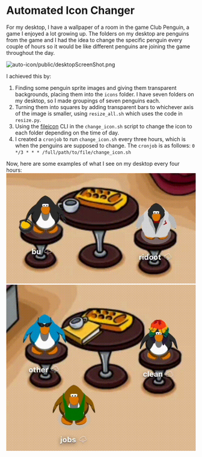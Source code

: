 # Automated Icon Changer

For my desktop, I have a wallpaper of a room in the game Club Penguin, a game I enjoyed a lot growing up. The folders on my desktop are penguins from the game and I had the idea to change the specific penguin every couple of hours so it would be like different penguins are joining the game throughout the day.

![auto-icon/public/desktopScreenShot.png](https://github.com/ridanaeeem/auto-icon/blob/main/public/desktopScreenShot.png)

I achieved this by:

1. Finding some penguin sprite images and giving them transparent backgrounds, placing them into the `icons` folder. I have seven folders on my desktop, so I made groupings of seven penguins each.
2. Turning them into squares by adding transparent bars to whichever axis of the image is smaller, using `resize_all.sh` which uses the code in `resize.py`.
3. Using the [fileicon](https://github.com/mklement0/fileicon) CLI in the `change_icon.sh` script to change the icon to each folder depending on the time of day.
4. I created a `cronjob` to run `change_icon.sh` every three hours, which is when the penguins are supposed to change. The `cronjob` is as follows: `0 */3 * * * /full/path/to/file/change_icon.sh`

Now, here are some examples of what I see on my desktop every four hours:
![a penguin holding a pot of gold changing into another penguin holding dumbbells](public/penguin1.gif)
![a penguin wearing glasses changing into another penguin wearing a hoddie, and a penguin with rainbow hair changing into another penguin with a tuba](public/penguin2.gif)
